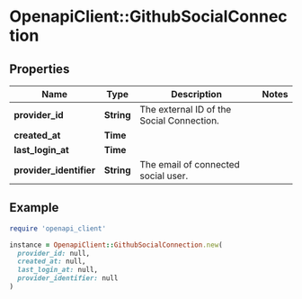 # OpenapiClient::GithubSocialConnection

## Properties

| Name | Type | Description | Notes |
| ---- | ---- | ----------- | ----- |
| **provider_id** | **String** | The external ID of the Social Connection. |  |
| **created_at** | **Time** |  |  |
| **last_login_at** | **Time** |  |  |
| **provider_identifier** | **String** | The email of connected social user. |  |

## Example

```ruby
require 'openapi_client'

instance = OpenapiClient::GithubSocialConnection.new(
  provider_id: null,
  created_at: null,
  last_login_at: null,
  provider_identifier: null
)
```

